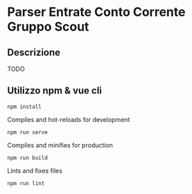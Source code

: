 # Parser Entrate Conto Corrente Gruppo Scout

## Descrizione

TODO

## Utilizzo npm & vue cli

```
npm install
```

Compiles and hot-reloads for development
```
npm run serve
```

Compiles and minifies for production
```
npm run build
```

Lints and fixes files
```
npm run lint
```

